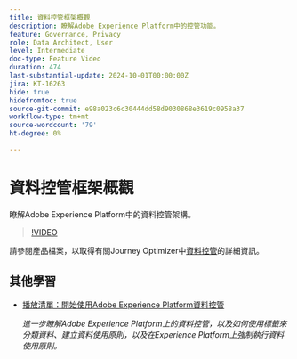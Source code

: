 ```yaml
---
title: 資料控管框架概觀
description: 瞭解Adobe Experience Platform中的控管功能。
feature: Governance, Privacy
role: Data Architect, User
level: Intermediate
doc-type: Feature Video
duration: 474
last-substantial-update: 2024-10-01T00:00:00Z
jira: KT-16263
hide: true
hidefromtoc: true
source-git-commit: e98a023c6c30444dd58d9030868e3619c0958a37
workflow-type: tm+mt
source-wordcount: '79'
ht-degree: 0%

---
```



# 資料控管框架概觀

瞭解Adobe Experience Platform中的資料控管架構。

>[!VIDEO](https://video.tv.adobe.com/v/29708/?learn=on)

請參閱產品檔案，以取得有關Journey Optimizer中[資料控管](https://experienceleague.adobe.com/en/docs/journey-optimizer/using/privacy/action-privacy-restricted)的詳細資訊。

## 其他學習

* [播放清單：開始使用Adobe Experience Platform資料控管](https://experienceleague.adobe.com/en/playlists/experience-platform-get-started-with-data-governance)

  *進一步瞭解Adobe Experience Platform上的資料控管，以及如何使用標籤來分類資料、建立資料使用原則，以及在Experience Platform上強制執行資料使用原則。*
